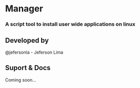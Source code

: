 # Manager
### A script tool to install user wide applications on linux

## Developed by
@jefersonla - Jeferson Lima

## Suport & Docs
Coming soon...
